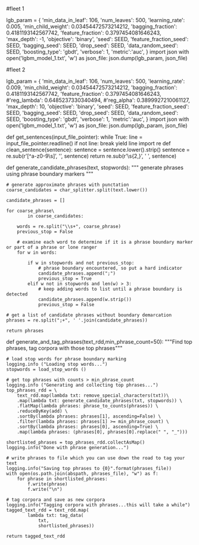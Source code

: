 #fleet 1

lgb_param = {
    'min_data_in_leaf': 106, 
    'num_leaves': 500, 
    'learning_rate': 0.005,
    'min_child_weight': 0.03454472573214212,
    'bagging_fraction': 0.4181193142567742, 
    'feature_fraction': 0.3797454081646243,
    'max_depth': -1, 
    'objective': 'binary',
    'seed': SEED,
    'feature_fraction_seed': SEED,
    'bagging_seed': SEED,
    'drop_seed': SEED,
    'data_random_seed': SEED,
    'boosting_type': 'gbdt',
    'verbose': 1,
    'metric':'auc',
}
import json
with open('lgbm_model_1.txt', 'w') as json_file:
    json.dump(lgb_param, json_file)

#fleet 2

lgb_param = {
    'min_data_in_leaf': 106, 
    'num_leaves': 500, 
    'learning_rate': 0.009,
    'min_child_weight': 0.03454472573214212,
    'bagging_fraction': 0.4181193142567742, 
    'feature_fraction': 0.3797454081646243,
    #'reg_lambda': 0.6485237330340494,
    #'reg_alpha': 0.3899927210061127,
    'max_depth': 10,
    'objective': 'binary',
    'seed': SEED,
    'feature_fraction_seed': SEED,
    'bagging_seed': SEED,
    'drop_seed': SEED,
    'data_random_seed': SEED,
    'boosting_type': 'gbdt',
    'verbose': 1,
    'metric':'auc',
}
import json
with open('lgbm_model_1.txt', 'w') as json_file:
    json.dump(lgb_param, json_file)


def get_sentences(input_file_pointer):
    while True:
        line = input_file_pointer.readline()
        if not line:
            break
        yield line
import re
def clean_sentence(sentence):
    sentence = sentence.lower().strip()
    sentence = re.sub(r’[^a-z0-9\s]’, '’, sentence)
    return re.sub(r’\s{2,}’, ' ', sentence)

def generate_candidate_phrases(text, stopwords):
    """ generate phrases using phrase boundary markers """
 
    # generate approximate phrases with punctation
    coarse_candidates = char_splitter.split(text.lower())
 
    candidate_phrases = []
 
    for coarse_phrase\
            in coarse_candidates:
 
        words = re.split("\\s+", coarse_phrase)
        previous_stop = False
 
        # examine each word to determine if it is a phrase boundary marker or part of a phrase or lone ranger
        for w in words:
 
            if w in stopwords and not previous_stop:
                # phrase boundary encountered, so put a hard indicator
                candidate_phrases.append(";")
                previous_stop = True
            elif w not in stopwords and len(w) > 3:
                # keep adding words to list until a phrase boundary is detected
                candidate_phrases.append(w.strip())
                previous_stop = False
 
    # get a list of candidate phrases without boundary demarcation
    phrases = re.split(";+", ' '.join(candidate_phrases))
 
    return phrases

def generate_and_tag_phrases(text_rdd,min_phrase_count=50):
    """Find top phrases, tag corpora with those top phrases"""
 
    # load stop words for phrase boundary marking
    logging.info ("Loading stop words...")
    stopwords = load_stop_words ()
 
    # get top phrases with counts > min_phrase_count
    logging.info ("Generating and collecting top phrases...")
    top_phrases_rdd = \
        text_rdd.map(lambda txt: remove_special_characters(txt))\
        .map(lambda txt: generate_candidate_phrases(txt, stopwords)) \
        .flatMap(lambda phrases: phrase_to_counts(phrases)) \
        .reduceByKey(add) \
        .sortBy(lambda phrases: phrases[1], ascending=False) \
        .filter(lambda phrases: phrases[1] >= min_phrase_count) \
        .sortBy(lambda phrases: phrases[0], ascending=True) \
        .map(lambda phrases: (phrases[0], phrases[0].replace(" ", "_")))
 
    shortlisted_phrases = top_phrases_rdd.collectAsMap()
    logging.info("Done with phrase generation...")
 
    # write phrases to file which you can use down the road to tag your text
    logging.info("Saving top phrases to {0}".format(phrases_file))
    with open(os.path.join(abspath, phrases_file), "w") as f:
        for phrase in shortlisted_phrases:
            f.write(phrase)
            f.write("\n")
 
    # tag corpora and save as new corpora
    logging.info("Tagging corpora with phrases...this will take a while")
    tagged_text_rdd = text_rdd.map(
            lambda txt: tag_data(
                txt,
                shortlisted_phrases))
 
    return tagged_text_rdd